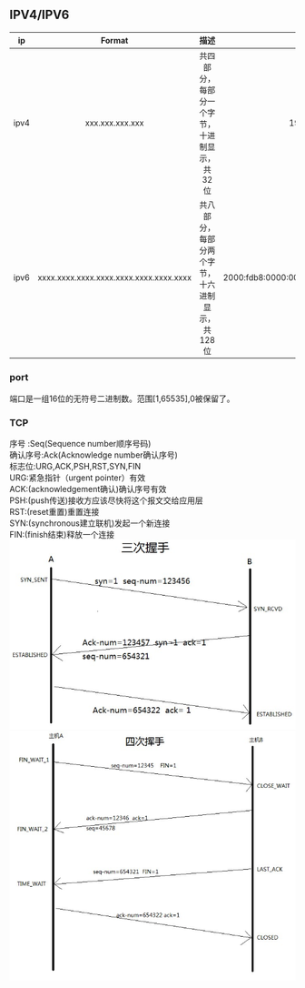 ## IPV4/IPV6

| ip | Format | 描述 | 例子 |
|:---:|:---:|:---:|:---:|
| ipv4 | xxx.xxx.xxx.xxx | 共四部分，每部分一个字节，十进制显示，共32位 | 192.16.1.1 | 
| ipv6 | xxxx.xxxx.xxxx.xxxx.xxxx.xxxx.xxxx.xxxx | 共八部分，每部分两个字节，十六进制显示，共128位 | 2000:fdb8:0000:0000:0001:00ab:853c:39a1 |
### port
端口是一组16位的无符号二进制数。范围[1,65535],0被保留了。
### TCP
序号 :Seq(Sequence number顺序号码)  
确认序号:Ack(Acknowledge number确认序号)  
标志位:URG,ACK,PSH,RST,SYN,FIN  
URG:紧急指针（urgent pointer）有效  
ACK:(acknowledgement确认)确认序号有效  
PSH:(push传送)接收方应该尽快将这个报文交给应用层  
RST:(reset重置)重置连接  
SYN:(synchronous建立联机)发起一个新连接  
FIN:(finish结束)释放一个连接  
![三次握手](/images/three.jpg "三次握手")  
![四次挥手](/images/four.jpg "四次挥手")